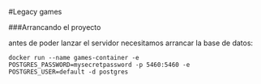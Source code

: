 #Legacy games
 
###Arrancando el proyecto

antes de poder lanzar el servidor necesitamos arrancar la base de datos:
``` 
docker run --name games-container -e POSTGRES_PASSWORD=mysecretpassword -p 5460:5460 -e POSTGRES_USER=default -d postgres
```